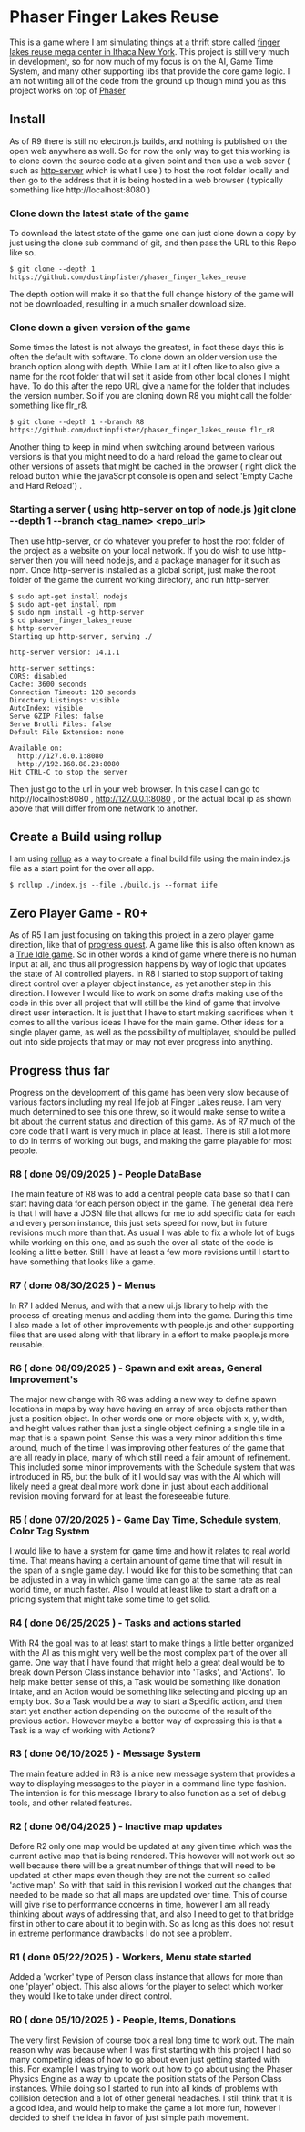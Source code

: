 # Phaser Finger Lakes Reuse

This is a game where I am simulating things at a thrift store called [finger lakes reuse mega center in Ithaca New York](https://ithacareuse.org/). This project is still very much in development, so for now much of my focus is on the AI, Game Time System, and many other supporting libs that provide the core game logic. I am not writing all of the code from the ground up though mind you as this project works on top of [Phaser](https://phaser.io/)

## Install

As of R9 there is still no electron.js builds, and nothing is published on the open web anywhere as well. So for now the only way to get this working is to clone down the source code at a given point and then use a web sever ( such as [http-server](https://www.npmjs.com/package/http-server) which is what I use ) to host the root folder locally and then go to the address that it is being hosted in a web browser ( typically something like http://localhost:8080 )

### Clone down the latest state of the game

To download the latest state of the game one can just clone down a copy by just using the clone sub command of git, and then pass the URL to this Repo like so.

```
$ git clone --depth 1 https://github.com/dustinpfister/phaser_finger_lakes_reuse
```

The depth option will make it so that the full change history of the game will not be downloaded, resulting in a much smaller download size.

### Clone down a given version of the game

Some times the latest is not always the greatest, in fact these days this is often the default with software. To clone down an older version use the branch option along with depth. While I am at it I often like to also give a name for the root folder that will set it aside from other local clones I might have. To do this after the repo URL give a name for the folder that includes the version number. So if you are cloning down R8 you might call the folder something like flr\_r8.

```
$ git clone --depth 1 --branch R8 https://github.com/dustinpfister/phaser_finger_lakes_reuse flr_r8
```

Another thing to keep in mind when switching around between various versions is that you might need to do a hard reload the game to clear out other versions of assets that might be cached in the browser ( right click the reload button while the javaScript console is open and select 'Empty Cache and Hard Reload') .

### Starting a server ( using http-server on top of node.js )git clone --depth 1 --branch <tag_name> <repo_url>

Then use http-server, or do whatever you prefer to host the root folder of the project as a website on your local network. If you do wish to use http-server then you will need node.js, and a package manager for it such as npm. Once http-server is installed as a global script, just make the root folder of the game the current working directory, and run http-server.

```
$ sudo apt-get install nodejs
$ sudo apt-get install npm
$ sudo npm install -g http-server
$ cd phaser_finger_lakes_reuse
$ http-server
Starting up http-server, serving ./

http-server version: 14.1.1

http-server settings: 
CORS: disabled
Cache: 3600 seconds
Connection Timeout: 120 seconds
Directory Listings: visible
AutoIndex: visible
Serve GZIP Files: false
Serve Brotli Files: false
Default File Extension: none

Available on:
  http://127.0.0.1:8080
  http://192.168.88.23:8080
Hit CTRL-C to stop the server
```

Then just go to the url in your web browser. In this case I can go to http://localhost:8080 , http://127.0.0.1:8080 , or the actual local ip as shown above that will differ from one network to another.

## Create a Build using rollup

I am using [rollup](https://rollupjs.org/introduction/) as a way to create a final build file using the main index.js file as a start point for the over all app.

```
$ rollup ./index.js --file ./build.js --format iife
```

## Zero Player Game - R0+

As of R5 I am just focusing on taking this project in a zero player game direction, like that of [progress quest](https://en.wikipedia.org/wiki/Progress_Quest). A game like this is also often known as a [True Idle game](https://www.reddit.com/r/incremental_games/comments/2kfozg/where_are_the_true_idle_games/). So in other words a kind of game where there is no human input at all, and thus all progression happens by way of logic that updates the state of AI controlled players. In R8 I started to stop support of taking direct control over a player object instance, as yet another step in this direction. However I would like to work on some drafts making use of the code in this over all project that will still be the kind of game that involve direct user interaction. It is just that I have to start making sacrifices when it comes to all the various ideas I have for the main game. Other ideas for a single player game, as well as the possibility of multiplayer, should be pulled out into side projects that may or may not ever progress into anything.

## Progress thus far

Progress on the development of this game has been very slow because of various factors including my real life job at Finger Lakes reuse. I am very much determined to see this one threw, so it would make sense to write a bit about the current status and direction of this game. As of R7 much of the core code that I want is very much in place at least. There is still a lot more to do in terms of working out bugs, and making the game playable for most people.

### R8 ( done 09/09/2025 ) - People DataBase

The main feature of R8 was to add a central people data base so that I can start having data for each person object in the game. The general idea here is that I will have a JOSN file that allows for me to add specific data for each and every person instance, this just sets speed for now, but in future revisions much more than that. As usual I was able to fix a whole lot of bugs while working on this one, and as such the over all state of the code is looking a little better. Still I have at least a few more revisions until I start to have something that looks like a game.

### R7 ( done 08/30/2025 ) - Menus

In R7 I added Menus, and with that a new ui.js library to help with the process of creating menus and adding them into the game. During this time I also made a lot of other improvements with people.js and other supporting files that are used along with that library in a effort to make people.js more reusable.

### R6 ( done 08/09/2025 ) - Spawn and exit areas, General Improvement's

The major new change with R6 was adding a new way to define spawn locations in maps by way have having an array of area objects rather than just a position object. In other words one or more objects with x, y, width, and height values rather than just a single object defining a single tile in a map that is a spawn point. Sense this was a very minor addition this time around, much of the time I was improving other features of the game that are all ready in place, many of which still need a fair amount of refinement. This included some minor improvements with the Schedule system that was introduced in R5, but the bulk of it I would say was with the AI which will likely need a great deal more work done in just about each additional revision moving forward for at least the foreseeable future.

### R5 ( done 07/20/2025 ) - Game Day Time, Schedule system, Color Tag System

I would like to have a system for game time and how it relates to real world time. That means having a certain amount of game time that will result in the span of a single game day. I would like for this to be something that can be adjusted in a way in which game time can go at the same rate as real world time, or much faster. Also I would at least like to start a draft on a pricing system that might take some time to get solid.

### R4 ( done 06/25/2025 ) - Tasks and actions started

With R4 the goal was to at least start to make things a little better organized with the AI as this might very well be the most complex part of the over all game. One way that I have found that might help a great deal would be to break down Person Class instance behavior into 'Tasks', and 'Actions'. To help make better sense of this, a Task would be something like donation intake, and an Action would be something like selecting and picking up an empty box. So a Task would be a way to start a Specific action, and then start yet another action depending on the outcome of the result of the previous action. However maybe a better way of expressing this is that a Task is a way of working with Actions?

### R3 ( done 06/10/2025 ) - Message System

The main feature added in R3 is a nice new message system that provides a way to displaying messages to the player in a command line type fashion. The intention is for this message library to also function as a set of debug tools, and other related features.

### R2 ( done 06/04/2025 ) - Inactive map updates

Before R2 only one map would be updated at any given time which was the current active map that is being rendered. This however will not work out so well because there will be a great number of things that will need to be updated at other maps even though they are not the current so called 'active map'. So with that said in this revision I worked out the changes that needed to be made so that all maps are updated over time. This of course will give rise to performance concerns in time, however I am all ready thinking about ways of addressing that, and also I need to get to that bridge first in other to care about it to begin with. So as long as this does not result in extreme performance drawbacks I do not see a problem.

### R1 ( done 05/22/2025 ) - Workers, Menu state started

Added a 'worker' type of Person class instance that allows for more than one 'player' object. This also allows for the player to select which worker they would like to take under direct control.

### R0 ( done 05/10/2025 ) - People, Items, Donations 

The very first Revision of course took a real long time to work out. The main reason why was because when I was first starting with this project I had so many competing ideas of how to go about even just getting started with this. For example I was trying to work out how to go about using the Phaser Physics Engine as a way to update the position stats of the Person Class instances. While doing so I started to run into all kinds of problems with collision detection and a lot of other general headaches. I still think that it is a good idea, and would help to make the game a lot more fun, however I decided to shelf the idea in favor of just simple path movement.


